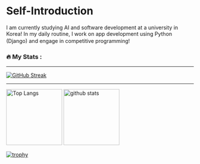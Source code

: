 # Self-Introduction

I am currently studying AI and software development at a university in  Korea! In my daily routine, I work on app development using Python (Django) and engage in competitive programming!　

### :fire: My Stats :


---

[![GitHub Streak](http://github-readme-streak-stats.herokuapp.com?user=hirohiro-sys&theme=dark)](https://git.io/streak-stats)

---

<p align="left"> 
  <img alt="Top Langs" height="150px" src="https://github-readme-stats.vercel.app/api/top-langs/?username=hirohiro-sys&layout=compact&count_private=true&show_icons=true&theme=onedark" />
  <img alt="github stats" height="150px" src="https://github-readme-stats.vercel.app/api?username=hirohiro-sys&count_private=true&show_icons=true&show_icons=true&theme=onedark" />
</p>

[![trophy](https://github-profile-trophy.vercel.app/?username=hirohiro-sys&theme=onedark&column=7
)](https://github.com/ryo-ma/github-profile-trophy)

　

